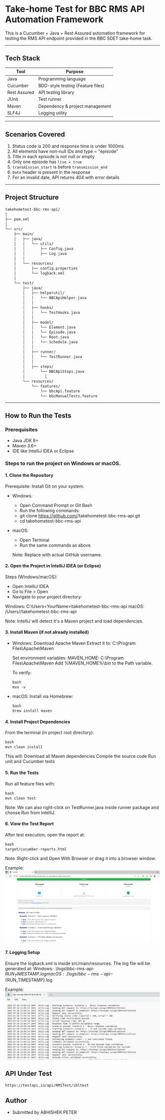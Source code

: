 # Take-home Test for BBC RMS API Automation Framework

This is a Cucumber + Java + Rest Assured automation framework for testing the RMS API endpoint provided in the BBC SDET take-home task.

---

## Tech Stack

| Tool            | Purpose                              |
|-----------------|---------------------------------------|
| Java            | Programming language                  |
| Cucumber        | BDD-style testing (Feature files)     |
| Rest Assured    | API testing library                   |
| JUnit           | Test runner                           |
| Maven           | Dependency & project management       |
| SLF4J           | Logging utility                       |

---

## Scenarios Covered

1. Status code is 200 and response time is under 1000ms  
2. All elements have non-null IDs and type = "episode"  
3. Title in each episode is not null or empty  
4. Only one episode has `live = true`  
5. `transmission_start` is before `transmission_end`  
6. `Date` header is present in the response  
7. For an invalid date, API returns 404 with error details

---

## Project Structure

```
takehometest-bbc-rms-api/
│
├── pom.xml
│
└── src/
    ├── main/
    │   ├── java/
    │   │   └── utils/
    │   │       ├── Config.java
    │   │       ├── Log.java
    │   │       
    │   └── resources/
    │       ├── config.properties
    │       └── logback.xml
    │
    └── test/
        ├── java/
        │   ├── helperutil/
        │   │   └── BBCApiHelper.java
        │   │
        │   ├── hooks/
        │   │   └── TestHooks.java
        │   │
        │   ├── model/
        │   │   └── Element.java
        │   │   └── Episode.java
        │   │   └── Root.java
        │   │   └── Schedule.java                      
        │   │
        │   ├── runner/
        │   │   └── TestRunner.java
        │   │
        │   ├── steps/
        │       └── BBCApiSteps.java
        │         │
        └── resources/
            └── features/
                └── bbcApi.feature
                └── bbcManualTests.feature
```
---

## How to Run the Tests

### Prerequisites

- Java JDK 8+
- Maven 3.6+
- IDE like IntelliJ IDEA or Eclipse

### Steps to run the project on Windows or macOS.

#### 1. Clone the Repository
Prerequisite: Install Git on your system.

- Windows:
    - Open Command Prompt or Git Bash
    - Run the following commands:
    - git clone https://github.com/<your-username>/takehometest-bbc-rms-api.git
    - cd takehometest-bbc-rms-api

- macOS:
    - Open Terminal
    - Run the same commands as above.

  Note: Replace <your-username> with actual GitHub username.

#### 2. Open the Project in IntelliJ IDEA (or Eclipse)
  Steps (Windows/macOS):
   - Open IntelliJ IDEA
   - Go to File > Open
   - Navigate to your project directory:

  Windows: C:\Users\<YourName>\takehometest-bbc-rms-api
  macOS: /Users/<YourName>/takehometest-bbc-rms-api

  Note: IntelliJ will detect it's a Maven project and load dependencies.

#### 3. Install Maven (if not already installed)
- Windows:
    Download Apache Maven
    Extract it to: C:\Program Files\Apache\Maven

    Set environment variables:
    MAVEN_HOME: C:\Program Files\Apache\Maven
    Add %MAVEN_HOME%\bin to the Path variable.

    To verify:
    ```
    bash
    mvn -v
    ```

- macOS:
  Install via Homebrew:
    ```
    bash
    brew install maven
    ```
 
#### 4. Install Project Dependencies
  From the terminal (in project root directory):
  
  ```
  bash
  mvn clean install
  ```
  This will:
    Download all Maven dependencies
    Compile the source code
    Run unit and Cucumber tests

#### 5. Run the Tests
  Run all feature files with:
  ```
  bash
  mvn clean test
  ```
  Note: We can also right-click on TestRunner.java inside runner package and choose Run from IntelliJ.

#### 6. View the Test Report
  After test execution, open the report at:
  ```
  bash
  target/cucumber-reports.html
  ```
  Note :Right-click and Open With Browser or drag it into a browser window.

  Example: 
  ![alt text](image-1.png)

#### 7. Logging Setup
  Ensure the logback.xml is inside src/main/resources. 
  The log file will be generated at:
    Windows: .\logs\bbc-rms-api-${RUN_TIMESTAMP}.log
    macOS: ./logs/bbc-rms-api-${RUN_TIMESTAMP}.log

  Example: 
  ![alt text](image.png)


## API Under Test
```
https://testapi.io/api/RMSTest/ibltest

```
## Author
- Submitted by ABHISHEK PETER
